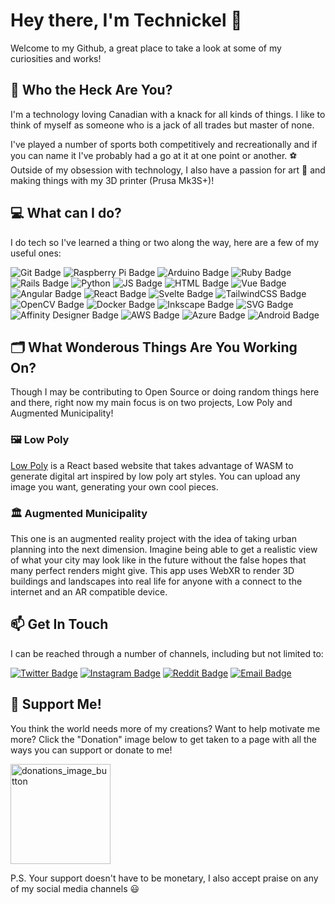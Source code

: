 # Hey there, I'm Technickel 👋

Welcome to my Github, a great place to take a look at some of my curiosities and works!

## 🤔 Who the Heck Are You?

I'm a technology loving Canadian with a knack for all kinds of things. I like to think of myself as someone who is a jack of all trades but master of none.

I've played a number of sports both competitively and recreationally and if you can name it I've probably had a go at it at one point or another. ⚽️ Outside of my obsession with technology, I also have a passion for art 🎨 and making things with my 3D printer (Prusa Mk3S+)!


## 💻 What can I do?
I do tech so I've learned a thing or two along the way, here are a few of my useful ones:

![Git Badge](https://img.shields.io/badge/GIT-E44C30?style=flat&logo=git&logoColor=white)
![Raspberry Pi Badge](https://img.shields.io/badge/Raspberry%20Pi-A22846?style=flat&logo=Raspberry%20Pi&logoColor=white)
![Arduino Badge](https://img.shields.io/badge/Arduino-00979D?style=flat&logo=Arduino&logoColor=white)
![Ruby Badge](https://img.shields.io/badge/Ruby-CC342D?style=flat&logo=ruby&logoColor=white)
![Rails Badge](https://img.shields.io/badge/Ruby_on_Rails-CC0000?style=flat&logo=ruby-on-rails&logoColor=white)
![Python](https://img.shields.io/badge/Python-3670A0?style=flat&logo=python&logoColor=ffdd54)
![JS Badge](https://img.shields.io/badge/JavaScript-323330?style=flat&logo=javascript&logoColor=F7DF1E)
![HTML Badge](https://img.shields.io/badge/HTML5-E34F26?style=flat&logo=html5&logoColor=white)
![Vue Badge](https://img.shields.io/badge/Vue-35495E?style=flat&logo=vuedotjs&logoColor=4FC08D)
![Angular Badge](https://img.shields.io/badge/Angular-DD0031?style=flat&logo=angular&logoColor=white)
![React Badge](https://img.shields.io/badge/React-20232A?style=flat&logo=react&logoColor=61DAFB)
![Svelte Badge](https://img.shields.io/badge/Svelte-%23f1413d.svg?style=flat&logo=svelte&logoColor=white)
![TailwindCSS Badge](https://img.shields.io/badge/TailwindCSS-%2338B2AC.svg?style=flat&logo=tailwind-css&logoColor=white)
![OpenCV Badge](https://img.shields.io/badge/OpenCV-27338e?style=flat&logo=OpenCV&logoColor=white)
![Docker Badge](https://img.shields.io/badge/Docker-2CA5E0?style=flat&logo=docker&logoColor=white)
![Inkscape Badge](https://img.shields.io/badge/Inkscape-000000?style=flat&logo=Inkscape&logoColor=white)
![SVG Badge](https://img.shields.io/badge/SVG-FFB13B?style=flat&logo=SVG&logoColor=white)
![Affinity Designer Badge](https://img.shields.io/badge/Affinity_Desginer-%231B72BE.svg?style=flat&logo=affinity-designer&logoColor=white)
![AWS Badge](https://img.shields.io/badge/AWS-FF9900?style=flat&logo=amazonaws&logoColor=white)
![Azure Badge](https://img.shields.io/badge/Azure-0078D7?style=flat&logo=azure-devops&logoColor=white)
![Android Badge](https://img.shields.io/badge/Android-3DDC84?style=flat&logo=android&logoColor=white)

## 🗂 What Wonderous Things Are You Working On?
Though I may be contributing to Open Source or doing random things here and there, right now my main focus is on two projects, Low Poly and Augmented Municipality!

### 🖼 Low Poly
[Low Poly](https://github.com/Lunarelements/low-poly) is a React based website that takes advantage of WASM to generate digital art inspired by low poly art styles. You can upload any image you want, generating your own cool pieces.

### 🏛 Augmented Municipality
This one is an augmented reality project with the idea of taking urban planning into the next dimension. Imagine being able to get a realistic view of what your city may look like in the future without the false hopes that many perfect renders might give. This app uses WebXR to render 3D buildings and landscapes into real life for anyone with a connect to the internet and an AR compatible device.

## 📫 Get In Touch
I can be reached through a number of channels, including but not limited to: 

[![Twitter Badge](https://img.shields.io/badge/-@Technickel3-1ca0f1?style=flat&logo=twitter&logoColor=white)](https://twitter.com/Technickel3)
[![Instagram Badge](https://img.shields.io/badge/-@tech__nickel-833AB4?style=flat&logo=instagram&logoColor=white)](https://www.instagram.com/tech_nickel/)
[![Reddit Badge](https://img.shields.io/badge/u/tech--nickel-FF4500?style=flat&logo=reddit&logoColor=white)](https://www.reddit.com/user/tech-nickel/)
[![Email Badge](https://img.shields.io/badge/contact@technickel.dev-D14836?style=flat&logo=gmail&logoColor=white)](mailto:contact@technickel.dev)
	

## 🤑 Support Me!
You think the world needs more of my creations? Want to help motivate me more? Click the "Donation" image below to get taken to a page with all the ways you can support or donate to me!

[<img width="160" alt="donations_image_button" src="https://user-images.githubusercontent.com/22779812/196099319-422ee2a3-fc5c-4d94-9e21-ecf500232578.png">](https://technickel.dev/support)


P.S. Your support doesn't have to be monetary, I also accept praise on any of my social media channels 😃
